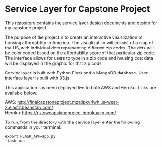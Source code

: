 # Service Layer for Capstone Project

This repository contains the service layer design documents and design for my capstone project.

The purpose of the project is to create an interactive visualization of housing affordability in America. The visualization
will consist of a map of the US, with individual dots representing different zip codes. The dots will be color coded based on
the affordability score of that particular zip code. The interface allows for users to type in a zip code and housing cost
data will be displayed in the graphic for that zip code.

Service layer is built with Python Flask and a MongoDB database.
User interface layer is built with D3.js.

This application has been deployed live to both AWS and Heroku. Links are available below.

AWS: http://finalcapstoneproject.mzadpkv4wh.us-west-2.elasticbeanstalk.com/ <br>
Heroku: https://ristowcapstoneproject.herokuapp.com/

To run, from the directory with the service layer enter the following commands in your terminal:
```
export FLASK_APP=app.py
flask run
```
